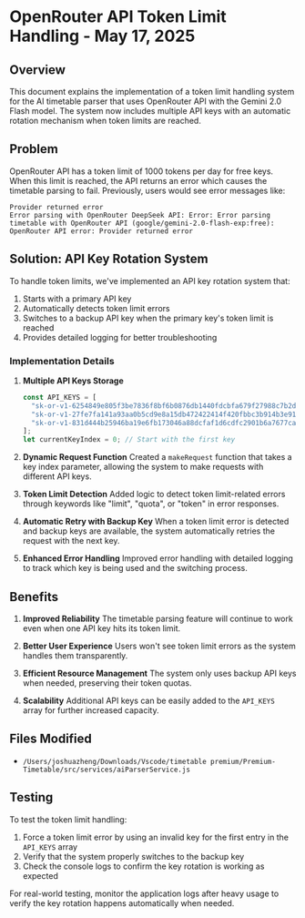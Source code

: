 # OpenRouter API Token Limit Handling - May 17, 2025

## Overview

This document explains the implementation of a token limit handling system for the AI timetable parser that uses OpenRouter API with the Gemini 2.0 Flash model. The system now includes multiple API keys with an automatic rotation mechanism when token limits are reached.

## Problem

OpenRouter API has a token limit of 1000 tokens per day for free keys. When this limit is reached, the API returns an error which causes the timetable parsing to fail. Previously, users would see error messages like:

```
Provider returned error
Error parsing with OpenRouter DeepSeek API: Error: Error parsing timetable with OpenRouter API (google/gemini-2.0-flash-exp:free): OpenRouter API error: Provider returned error
```

## Solution: API Key Rotation System

To handle token limits, we've implemented an API key rotation system that:

1. Starts with a primary API key
2. Automatically detects token limit errors
3. Switches to a backup API key when the primary key's token limit is reached
4. Provides detailed logging for better troubleshooting

### Implementation Details

1. **Multiple API Keys Storage**
   ```javascript
   const API_KEYS = [
     "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", // Primary key
     "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", // Second backup key
     "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"  // Third backup key
   ];
   let currentKeyIndex = 0; // Start with the first key
   ```

2. **Dynamic Request Function**
   Created a `makeRequest` function that takes a key index parameter, allowing the system to make requests with different API keys.

3. **Token Limit Detection**
   Added logic to detect token limit-related errors through keywords like "limit", "quota", or "token" in error responses.

4. **Automatic Retry with Backup Key**
   When a token limit error is detected and backup keys are available, the system automatically retries the request with the next key.

5. **Enhanced Error Handling**
   Improved error handling with detailed logging to track which key is being used and the switching process.

## Benefits

1. **Improved Reliability**
   The timetable parsing feature will continue to work even when one API key hits its token limit.

2. **Better User Experience**
   Users won't see token limit errors as the system handles them transparently.

3. **Efficient Resource Management**
   The system only uses backup API keys when needed, preserving their token quotas.

4. **Scalability**
   Additional API keys can be easily added to the `API_KEYS` array for further increased capacity.

## Files Modified

- `/Users/joshuazheng/Downloads/Vscode/timetable premium/Premium-Timetable/src/services/aiParserService.js`

## Testing

To test the token limit handling:

1. Force a token limit error by using an invalid key for the first entry in the `API_KEYS` array
2. Verify that the system properly switches to the backup key
3. Check the console logs to confirm the key rotation is working as expected

For real-world testing, monitor the application logs after heavy usage to verify the key rotation happens automatically when needed.
